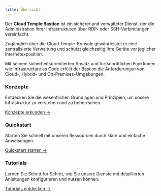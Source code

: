 ```yaml
---
title: Übersicht
---
```


Der **Cloud Temple Bastion** ist ein sicherer und verwalteter Dienst, der die Administration Ihrer Infrastrukturen über RDP- oder SSH-Verbindungen vereinfacht.

Zugänglich über die Cloud Temple-Konsole gewährleistet er eine zentralisierte Verwaltung und schützt gleichzeitig Ihre Geräte vor jeglicher Internetexposition.

Mit seinem sicherheitsorientierten Ansatz und fortschrittlichen Funktionen wie Infrastructure as Code erfüllt der Bastion die Anforderungen von Cloud-, Hybrid- und On-Premises-Umgebungen.

<div class="card-grid">
  <div class="card">
    <h3>Konzepte</h3>
    <p>Entdecken Sie die wesentlichen Grundlagen und Prinzipien, um unsere Infrastruktur zu verstehen und zu beherrschen.</p>
    <a href="bastion/concepts" class="card-link">Konzepte erkunden &rarr;</a>
  </div>
  <div class="card">
    <h3>Quickstart</h3>
    <p>Starten Sie schnell mit unseren Ressourcen durch klare und einfache Anweisungen.</p>
    <a href="bastion/quickstart" class="card-link">Quickstart starten &rarr;</a>
  </div>
    <div class="card">
    <h3>Tutorials</h3>
    <p>Lernen Sie Schritt für Schritt, wie Sie unsere Dienste mit detaillierten Anleitungen konfigurieren und nutzen können.</p>
    <a href="bastion/tutorials.md" class="card-link">Tutorials entdecken &rarr;</a>
  </div>
</div>
